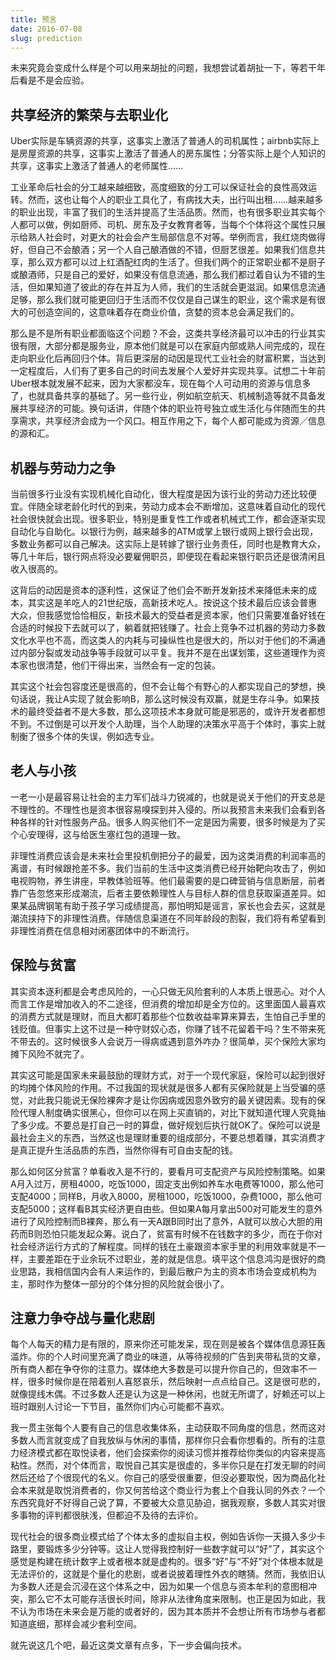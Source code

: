 ```yaml
---
title: 预言
date: 2016-07-08
slug: prediction
---
```


未来究竟会变成什么样是个可以用来胡扯的问题，我想尝试着胡扯一下，等若干年后看是不是会应验。

## 共享经济的繁荣与去职业化

Uber实际是车辆资源的共享，这事实上激活了普通人的司机属性；airbnb实际上是房屋资源的共享，这事实上激活了普通人的房东属性；分答实际上是个人知识的共享，这事实上激活了普通人的老师属性……

工业革命后社会的分工越来越细致，高度细致的分工可以保证社会的良性高效运转。然而，这也让每个人的职业工具化了，有病找大夫，出行叫出租……越来越多的职业出现，丰富了我们的生活并提高了生活品质。然而，也有很多职业其实每个人都可以做，例如厨师、司机、房东及子女教育者等，当每个个体将这个属性只展示给熟人社会时，对更大的社会会产生局部信息不对等。举例而言，我红烧肉做得好，但自己不会酿酒；另一个人自己酿酒做的不错，但厨艺很差。如果我们信息共享，那么双方都可以过上红酒配红肉的生活了。但我们两个的正常职业都不是厨子或酿酒师，只是自己的爱好，如果没有信息流通，那么我们都过着自认为不错的生活，但如果知道了彼此的存在并互为人师，我们的生活就会更滋润。如果信息流通足够，那么我们就可能更回归于生活而不仅仅是自己谋生的职业，这个需求是有很大的可创造空间的，这意味着存在商业价值，贪婪的资本总会满足我们的。

那么是不是所有职业都面临这个问题？不会，这类共享经济最可以冲击的行业其实很有限，大部分都是服务业，原本他们就是可以在家庭内部或熟人间完成的，现在走向职业化后再回归个体。背后更深层的动因是现代工业社会的财富积累，当达到一定程度后，人们有了更多自己的时间去发展个人爱好并实现共享。试想二十年前Uber根本就发展不起来，因为大家都没车，现在每个人可动用的资源与信息多了，也就具备共享的基础了。另一些行业，例如航空航天、机械制造等就不具备发展共享经济的可能。换句话讲，伴随个体的职业符号独立或生活化与伴随而生的共享需求，共享经济会成为一个风口。相互作用之下，每个人都可能成为资源／信息的源和汇。

## 机器与劳动力之争

当前很多行业没有实现机械化自动化，很大程度是因为该行业的劳动力还比较便宜。伴随全球老龄化时代的到来，劳动力成本会不断增加，这意味着自动化的现代社会很快就会出现。很多职业，特别是重复性工作或者机械式工作，都会逐渐实现自动化与自助化。以银行为例，越来越多的ATM或掌上银行或网上银行会出现，多数业务都可以自己解决。这实际上是转嫁了银行业务责任，同时也是教育大众，等几十年后，银行网点将没必要雇佣职员，即便现在看起来银行职员还是很清闲且收入很高的。

这背后的动因是资本的逐利性，这保证了他们会不断开发新技术来降低未来的成本，其实这是羊吃人的21世纪版，高新技术吃人。按说这个技术最后应该会普惠大众，但我感觉恰恰相反，新技术最大的受益者是资本家，他们只需要准备好钱在合适的时候投下去就可以了，躺着就把钱赚了。社会上竞争不过机器的劳动力多数文化水平也不高，而这类人的内耗与可操纵性也是很大的，所以对于他们的不满通过内部分裂或发动战争等手段就可以平复。我并不是在出谋划策，这些道理作为资本家也很清楚，他们干得出来，当然会有一定的包装。

其实这个社会包容度还是很高的，但不会让每个有野心的人都实现自己的梦想，换句话说，我让A实现了就会影响B，那么这时候没有双赢，就是生存斗争。如果技术的最终受益者不是大多数，那么这项技术本身就可能是邪恶的，或许开发者都想不到。不过倒是可以开发个人助理，当个人助理的决策水平高于个体时，事实上就制衡了很多个体的失误，例如选专业。

## 老人与小孩

一老一小是最容易让社会的主力军们战斗力锐减的，也就是说关于他们的开支总是不理性的。不理性也是资本很容易嗅探到并入侵的。所以我预言未来我们会看到各种各样的针对性服务产品。很多人购买他们不一定是因为需要，很多时候是为了买个心安理得，这与给医生塞红包的道理一致。

非理性消费应该会是未来社会里投机倒把分子的最爱，因为这类消费的利润率高的离谱，有时候跟抢差不多。我们当前的生活中这类消费已经开始靶向攻击了，例如电视购物，养生讲座，早教体验班等。他们最需要的是口碑营销与信息断层，前者靠广告忽悠来形成潮流，后者主要依赖理性人与目标人群的信息获取渠道差异。如果某品牌钢笔有助于孩子学习成绩提高，那怕明知是谣言，家长也会去买，这就是潮流挟持下的非理性消费。伴随信息渠道在不同年龄段的割裂，我们将有希望看到非理性消费在信息相对闭塞团体中的不断流行。

## 保险与贫富

其实资本逐利都是会考虑风险的，一心只做无风险套利的人本质上很恶心。对个人而言工作是增加收入的不二途径，但消费的增加却是全方位的。这里面国人最喜欢的消费方式就是理财，而且大都盯着那些个位数收益率算来算去，生怕自己手里的钱贬值。但事实上这不过是一种守财奴心态，你赚了钱不花留着干吗？生不带来死不带去的。这时候很多人会说万一得病或遇到意外咋办？很简单，买个保险大家均摊下风险不就完了。

其实这可能是国家未来最鼓励的理财方式，对于一个现代家庭，保险可以起到很好的均摊个体风险的作用。不过我国的现状就是很多人都有买保险就是上当受骗的感觉，对此我只能说无保险裸奔才是让你因病或因意外致穷的最关键因素。现有的保险代理人制度确实很黑心，但你可以在网上买直销的，对比下就知道代理人究竟抽了多少成。不要总是打自己一时的算盘，做好规划后执行就OK了。保险可以说是最社会主义的东西，当然这也是理财重要的组成部分，不要总想着赚，其实消费才是真正提升生活品质的东西，当然你得有可自由支配的钱。

那么如何区分贫富？单看收入是不行的，要看月可支配资产与风险控制策略。如果A月入过万，房租4000，吃饭1000，固定支出例如养车水电费等1000，那么他可支配4000；同样B，月收入8000，房租1000，吃饭1000，杂费1000，那么他可支配5000；这样看B其实经济更自由些。但如果A每月拿出500对可能发生的意外进行了风险控制而B裸奔，那么有一天A跟B同时出了意外，A就可以放心大胆的用药而B则恐怕只能发起众筹。说白了，贫富有时候不在钱数字的多少，而在于你对社会经济运行方式的了解程度。同样的钱在土豪跟资本家手里的利用效率就是不一样，主要差距在于业余玩不过职业，差的就是信息。填平这个信息鸿沟是很好的商业思路，我相信国内会有人来运作的，到最后散户为主的资本市场会变成机构为主，那时作为整体一部分的个体分担的风险就会很小了。

## 注意力争夺战与量化悲剧

每个人每天的精力是有限的，原来你还可能发呆，现在则是被各个媒体信息源狂轰滥炸。你的个人时间里充满了商业的味道，从等待视频的广告到夹带私货的文章，所有商人都在争夺你的注意力。媒体绝大多数是可以提升你自己的，但效率不一样，很多时候你是在陪着别人喜怒哀乐，然后映射一点点给自己。这是很可悲的，就像提线木偶。不过多数人还是认为这是一种休闲，也就无所谓了，好赖还可以上班时跟别人讨论一下节目，虽然你们内心可能都不喜欢。

我一贯主张每个人要有自己的信息收集体系，主动获取不同角度的信息，然而这对多数人而言就变成了自我放纵与休闲的事情，那样你只会看你想看的。所有的注意力经济模式都在取悦读者，他们会探索你的阅读习惯并推荐给你类似的内容来提高粘性。然而，对个体而言，取悦自己其实是很虚的，多半你只是在打发无聊的时间然后还给了个很现代的名义。你自己的感受很重要，但没必要取悦，因为商品化社会本来就是取悦消费者的，你又何苦给这个商业行为套上个自我认同的外衣？一个东西究竟好不好得自己说了算，不要被大众意见胁迫，据我观察，多数人其实对很多事物的评判都很肤浅，但都迫不及待的去评价。

现代社会的很多商业模式给了个体太多的虚拟自主权，例如告诉你一天摄入多少卡路里，要锻炼多少分钟等。这让人觉得我控制好一些数字就可以“好”了，其实这个感觉是构建在统计数字上或者根本就是虚构的。很多“好”与“不好”对个体根本就是无法评价的，这就是个量化的悲剧，或者说披着理性外衣的瞎猜。然而，我依旧认为多数人还是会沉浸在这个体系之中，因为如果一个信息与资本牟利的意图相冲突，那么它不太可能存活很长时间，除非从法律角度来限制。也正是因为如此，我不认为市场在未来会是万能的或者好的，因为其本质并不会想让所有市场参与者都知道底细，那样会减少套利空间。

就先说这几个吧，最近这类文章有点多，下一步会偏向技术。